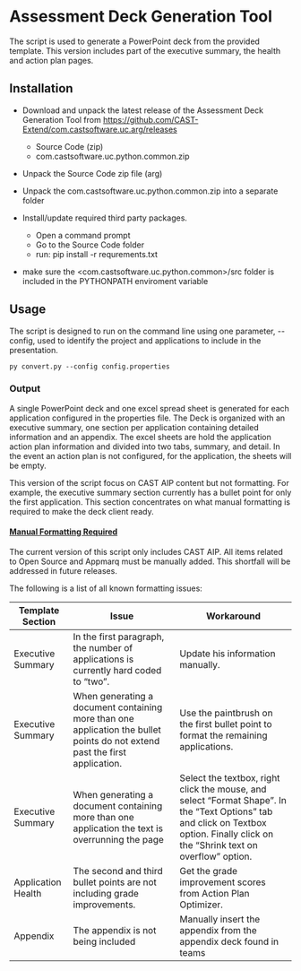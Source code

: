 # Assessment Deck Generation Tool
The script is used to generate a PowerPoint deck from the provided template. This version includes part of the executive summary, the health and action plan pages.  

## Installation
* Download and unpack the latest release of the Assessment Deck  Generation Tool from https://github.com/CAST-Extend/com.castsoftware.uc.arg/releases
   * Source Code (zip) 
   * com.castsoftware.uc.python.common.zip 

* Unpack the Source Code zip file (arg)
* Unpack the com.castsoftware.uc.python.common.zip into a separate folder
* Install/update required third party packages. 
    * Open a command prompt
    * Go to the Source Code folder 
    * run: pip install -r requrements.txt
* make sure the <com.castsoftware.uc.python.common>/src folder is included in the PYTHONPATH enviroment variable

## Usage
The script is designed to run on the command line using one parameter, --config, used to identify the project and applications to include in the presentation.

    py convert.py --config config.properties 

### Output
A single PowerPoint deck and one excel spread sheet is generated for each application configured in the properties file. The Deck is organized with an executive summary, one section per application containing detailed information and an appendix.  The excel sheets are hold the application action plan information and divided into two tabs, summary, and detail.  In the event an action plan is not configured, for the application, the sheets will be empty.    

This version of the script focus on CAST AIP content but not formatting.  For example, the executive summary section currently has a bullet point for only the first application.  This section concentrates on what manual formatting is required to make the deck client ready.  

#### <ins>Manual Formatting Required</ins>
The current version of this script only includes CAST AIP.  All items related to Open Source and Appmarq must be manually added.  This shortfall will be addressed in future releases. 

The following is a list of all known formatting issues:  

| Template Section | Issue | Workaround |
| -----------------| ----- | ---------- |
| Executive Summary | In the first paragraph, the number of applications is currently hard coded to “two”.  | Update his information manually. |
| Executive Summary | When generating a document containing more than one application the bullet points do not extend past the first application. | Use the paintbrush on the first bullet point to format the remaining applications. |
| Executive Summary | When generating a document containing more than one application the text is overrunning the page  | Select the textbox, right click the mouse, and select “Format Shape”.  In the “Text Options” tab and click on Textbox option.  Finally click on the “Shrink text on overflow” option. |
| Application Health | The second and third bullet points are not including grade improvements.  | Get the grade improvement scores from Action Plan Optimizer.  |
| Appendix | The appendix is not being included  | Manually insert the appendix from the appendix deck found in teams |


